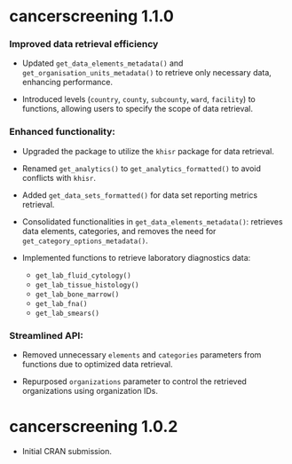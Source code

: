 # cancerscreening 1.1.0

### Improved data retrieval efficiency

* Updated `get_data_elements_metadata()` and `get_organisation_units_metadata()` to retrieve only necessary data, enhancing performance.
 
* Introduced levels (`country`, `county`, `subcounty`, `ward`, `facility`) to functions, allowing users to specify the scope of data retrieval.

### Enhanced functionality:

* Upgraded the package to utilize the `khisr` package for data retrieval.

* Renamed `get_analytics()` to `get_analytics_formatted()` to avoid conflicts with `khisr`.

* Added `get_data_sets_formatted()` for data set reporting metrics retrieval.

* Consolidated functionalities in `get_data_elements_metadata()`: retrieves data elements, categories, and removes the need for `get_category_options_metadata()`.

* Implemented functions to retrieve laboratory diagnostics data:
  - `get_lab_fluid_cytology()`
  - `get_lab_tissue_histology()`
  - `get_lab_bone_marrow()`
  - `get_lab_fna()`
  - `get_lab_smears()`
  
### Streamlined API:

* Removed unnecessary `elements` and `categories` parameters from functions due to optimized data retrieval.

* Repurposed `organizations` parameter to control the retrieved organizations using organization IDs.

# cancerscreening 1.0.2

* Initial CRAN submission.
